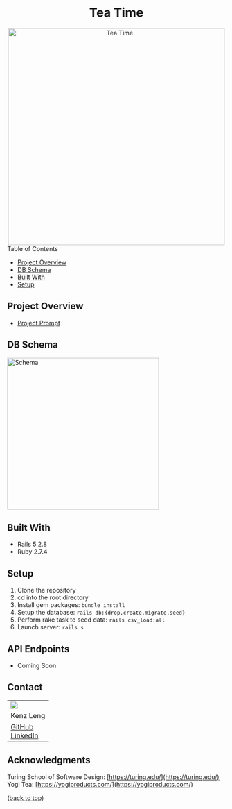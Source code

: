 <div align="center">
  <h1>Tea Time</h1>
  <img width="500" alt="Tea Time" src="https://www.virginialiving.com/downloads/23304/download/150323_VL_19746%202.png?cb=48f960f2bcfc76ef3530201a6001d978">
</div

## Table of Contents
- [Project Overview](#project-overview)
- [DB Schema](#db-schema)
- [Built With](#built-with)
- [Setup](#setup)

## Project Overview
- [Project Prompt](https://mod4.turing.edu/projects/take_home/take_home_be)

## DB Schema
<img width="350" alt="Schema" src="https://i.ibb.co/W0CPhmc/Screenshot-2023-03-01-at-12-12-43-PM.png">

## Built With
- Rails 5.2.8
- Ruby 2.7.4

## Setup

1. Clone the repository
2. cd into the root directory
3. Install gem packages: `bundle install`
4. Setup the database: `rails db:{drop,create,migrate,seed}`
5. Perform rake task to seed data: `rails csv_load:all`
6. Launch server: `rails s`

## API Endpoints
- Coming Soon

## Contact

<table>
  <tr>
    <td><img src="https://avatars.githubusercontent.com/u/108506841?s=150&v=4"></td>
  </tr>
  <tr>
    <td>Kenz Leng</td>
  </tr>
  <tr>
    <td>
      <a href="https://github.com/kenzjoy">GitHub</a><br>
      <a href="https://www.linkedin.com/in/kenzjoydev/">LinkedIn</a>
    </td>
  </tr>
</table>

## Acknowledgments

Turing School of Software Design: [https://turing.edu/](https://turing.edu/)
<br>
Yogi Tea: [https://yogiproducts.com/](https://yogiproducts.com/)

<p align="left">(<a href="#top">back to top</a>)</p>
